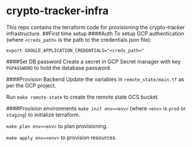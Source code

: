 # crypto-tracker-infra
This repo contains the terraform code for provisioning the crypto-tracker infrastructure.
##First time setup
####Auth
To setup GCP authentication (where `<creds_path>` is the path to the credentials json file):

```export GOOGLE_APPLICATION_CREDENTIALS="<creds_path>"```

####Set DB password
Create a secret in GCP Secret manager with key `PGPASSWORD` to hold the database password.

####Provision Backend
Update the variables in `remote_state/main.tf` as per the GCP project.

Run `make remote-state` to create the remote state GCS bucket.

####Provision environments
`make init env=<env>` (where `<env>` is `prod` or `staging`) to initialize terraform.

`make plan env=<env>` to plan provisioning.

`make apply env=<env>` to provision resources.

